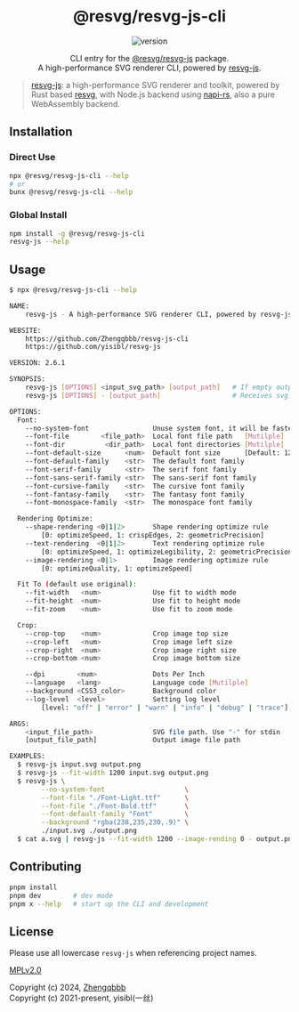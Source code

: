 <h1 align="center">@resvg/resvg-js-cli</h1>

<p align="center">
  <img alt="version" src="https://img.shields.io/npm/v/@resvg/resvg-js-cli?color=212121&label=">
</p>

<p align="center">
    CLI entry for the <a href="https://www.npmjs.com/package/@resvg/resvg-js">@resvg/resvg-js</a> package. <br>A high-performance SVG renderer CLI, powered by <a href="https://github.com/yisibl/resvg-js">resvg-js</a>.
</p>

> [resvg-js](https://github.com/yisibl/resvg-js): a high-performance SVG renderer and toolkit, powered by Rust based [resvg](https://github.com/RazrFalcon/resvg/), with Node.js backend using [napi-rs](https://github.com/napi-rs/napi-rs), also a pure WebAssembly backend.

## Installation

### Direct Use

```sh
npx @resvg/resvg-js-cli --help
# or
bunx @resvg/resvg-js-cli --help
```

### Global Install

```sh
npm install -g @resvg/resvg-js-cli
resvg-js --help
```

## Usage

```sh
$ npx @resvg/resvg-js-cli --help

NAME:
    resvg-js - A high-performance SVG renderer CLI, powered by resvg-js and Rust based resvg and napi-rs

WEBSITE:
    https://github.com/Zhengqbbb/resvg-js-cli
    https://github.com/yisibl/resvg-js

VERSION: 2.6.1

SYNOPSIS:
    resvg-js [OPTIONS] <input_svg_path> [output_path]   # If empty output_path. The raw data of image to stdout
    resvg-js [OPTIONS] - [output_path]                  # Receives svg string from stdin

OPTIONS:
  Font:
    --no-system-font                Unuse system font, it will be faster
    --font-file        <file_path>  Local font file path   [Mutilple]
    --font-dir          <dir_path>  Local font directories [Mutilple]
    --font-default-size      <num>  Default font size      [Default: 12]
    --font-default-family    <str>  The default font family
    --font-serif-family      <str>  The serif font family
    --font-sans-serif-family <str>  The sans-serif font family
    --font-cursive-family    <str>  The cursive font family
    --font-fantasy-family    <str>  The fantasy font family
    --font-monospace-family  <str>  The monospace font family

  Rendering Optimize:
    --shape-rendering <0|1|2>       Shape rendering optimize rule
        [0: optimizeSpeed, 1: crispEdges, 2: geometricPrecision]
    --text-rendering  <0|1|2>       Text rendering optimize rule
        [0: optimizeSpeed, 1: optimizeLegibility, 2: geometricPrecision]
    --image-rendering <0|1>         Image rendering optimize rule
        [0: optimizeQuality, 1: optimizeSpeed]

  Fit To (default use original):
    --fit-width   <num>             Use fit to width mode
    --fit-height  <num>             Use fit to height mode
    --fit-zoom    <num>             Use fit to zoom mode

  Crop:
    --crop-top    <num>             Crop image top size
    --crop-left   <num>             Crop image left size
    --crop-right  <num>             Crop image right size
    --crop-bottom <num>             Crop image bottom size

    --dpi        <num>              Dots Per Inch
    --language   <lang>             Language code [Mutilple]
    --background <CSS3_color>       Background color
    --log-level  <level>            Setting log level
        [level: "off" | "error" | "warn" | "info" | "debug" | "trace"]

ARGS:
    <input_file_path>               SVG file path. Use "-" for stdin
    [output_file_path]              Output image file path

EXAMPLES:
  $ resvg-js input.svg output.png
  $ resvg-js --fit-width 1200 input.svg output.png
  $ resvg-js \
        --no-system-font                    \
        --font-file "./Font-Light.ttf"      \
        --font-file "./Font-Bold.ttf"       \
        --font-default-family "Font"        \
        --background "rgba(238,235,230,.9)" \
        ./input.svg ./output.png
  $ cat a.svg | resvg-js --fit-width 1200 --image-rending 0 - output.png
```

## Contributing

```sh
pnpm install
pnpm dev        # dev mode
pnpm x --help   # start up the CLI and development
```

## License

Please use all lowercase `resvg-js` when referencing project names.

[MPLv2.0](https://www.mozilla.org/en-US/MPL/)

Copyright (c) 2024, [Zhengqbbb](https://github.com/Zhengqbbb)<br>
Copyright (c) 2021-present, yisibl(一丝)
